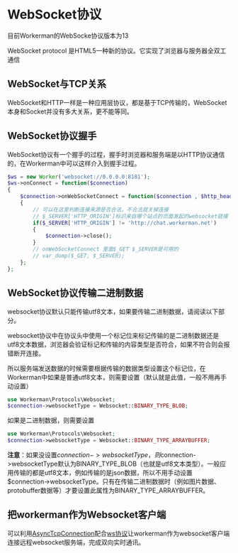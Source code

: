 # WebSocket协议
目前Workerman的WebSocke协议版本为13

WebSocket protocol 是HTML5一种新的协议。它实现了浏览器与服务器全双工通信

## WebSocket与TCP关系

WebSocket和HTTP一样是一种应用层协议，都是基于TCP传输的，WebSocket本身和Socket并没有多大关系，更不能等同。

## WebSocket协议握手
WebSocket协议有一个握手的过程，握手时浏览器和服务端是以HTTP协议通信的，在Workerman中可以这样介入到握手过程。

```php
$ws = new Worker('websocket://0.0.0.0:8181');
$ws->onConnect = function($connection)
{
    $connection->onWebSocketConnect = function($connection , $http_header)
    {
        // 可以在这里判断连接来源是否合法，不合法就关掉连接
        // $_SERVER['HTTP_ORIGIN']标识来自哪个站点的页面发起的websocket链接
        if($_SERVER['HTTP_ORIGIN'] != 'http://chat.workerman.net')
        {
            $connection->close();
        }
        // onWebSocketConnect 里面$_GET $_SERVER是可用的
        // var_dump($_GET, $_SERVER);
    };
};
```

## WebSocket协议传输二进制数据

websocket协议默认只能传输utf8文本，如果要传输二进制数据，请阅读以下部分。

websocket协议中在协议头中使用一个标记位来标记传输的是二进制数据还是utf8文本数据，浏览器会验证标记和传输的内容类型是否符合，如果不符合则会报错断开连接。

所以服务端发送数据的时候需要根据传输的数据类型设置这个标记位，在Workerman中如果是普通utf8文本，则需要设置（默认就是此值，一般不用再手动设置）
```php
use Workerman\Protocols\Websocket;
$connection->websocketType = Websocket::BINARY_TYPE_BLOB;
```

如果是二进制数据，则需要设置
```php
use Workerman\Protocols\Websocket;
$connection->websocketType = Websocket::BINARY_TYPE_ARRAYBUFFER;
```

**注意**：如果没设置$connection->websocketType，则$connection->websocketType默认为BINARY_TYPE_BLOB（也就是utf8文本类型）。一般应用传输的都是utf8文本，例如传输的是json数据，所以不用手动设置$connection->websocketType。只有在传输二进制数据时（例如图片数据、protobuffer数据等）才要设置此属性为BINARY_TYPE_ARRAYBUFFER。

## 把workerman作为Websocket客户端
可以利用[AsyncTcpConnection](/worker-development/__construct.html)配合[ws协议](/appendices/about-ws.html)让workerman作为websocket客户端连接远程websocket服务端，完成双向实时通讯。




